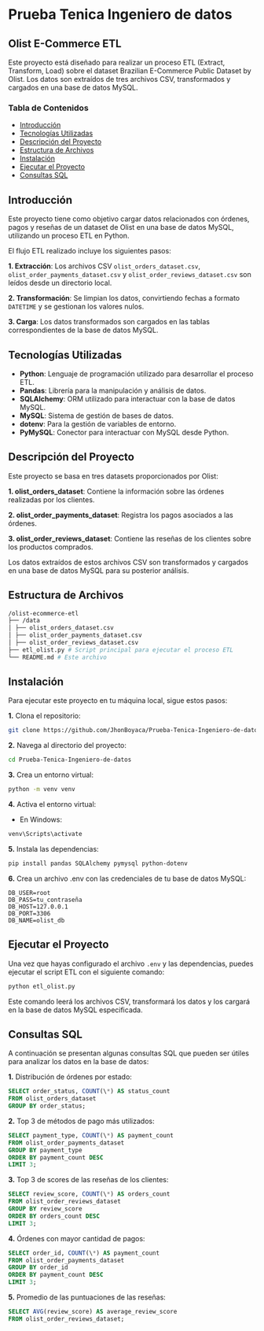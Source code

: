 # Prueba Tenica Ingeniero de datos

## Olist E-Commerce ETL

Este proyecto está diseñado para realizar un proceso ETL (Extract, Transform, Load) sobre el dataset Brazilian E-Commerce Public Dataset by Olist. Los datos son extraídos de tres archivos CSV, transformados y cargados en una base de datos MySQL.

### Tabla de Contenidos

- [Introducción](#introducción)
- [Tecnologías Utilizadas](#tecnologías-utilizadas)
- [Descripción del Proyecto](#descripción-del-proyecto)
- [Estructura de Archivos](#estructura-de-archivos)
- [Instalación](#instalación)
- [Ejecutar el Proyecto](#ejecutar-el-proyecto)
- [Consultas SQL](#consultas-sql)

## Introducción

Este proyecto tiene como objetivo cargar datos relacionados con órdenes, pagos y reseñas de un dataset de Olist en una base de datos MySQL, utilizando un proceso ETL en Python.

El flujo ETL realizado incluye los siguientes pasos:

**1. Extracción**: Los archivos CSV `olist_orders_dataset.csv`, `olist_order_payments_dataset.csv` y `olist_order_reviews_dataset.csv` son leídos desde un directorio local.

**2. Transformación**: Se limpian los datos, convirtiendo fechas a formato `DATETIME` y se gestionan los valores nulos.

**3. Carga**: Los datos transformados son cargados en las tablas correspondientes de la base de datos MySQL.

## Tecnologías Utilizadas

- **Python**: Lenguaje de programación utilizado para desarrollar el proceso ETL.
- **Pandas**: Librería para la manipulación y análisis de datos.
- **SQLAlchemy**: ORM utilizado para interactuar con la base de datos MySQL.
- **MySQL**: Sistema de gestión de bases de datos.
- **dotenv**: Para la gestión de variables de entorno.
- **PyMySQL**: Conector para interactuar con MySQL desde Python.

## Descripción del Proyecto

Este proyecto se basa en tres datasets proporcionados por Olist:

**1. olist_orders_dataset**: Contiene la información sobre las órdenes realizadas por los clientes.

**2. olist_order_payments_dataset**: Registra los pagos asociados a las órdenes.

**3. olist_order_reviews_dataset**: Contiene las reseñas de los clientes sobre los productos comprados.

Los datos extraídos de estos archivos CSV son transformados y cargados en una base de datos MySQL para su posterior análisis.

## Estructura de Archivos

```bash
/olist-ecommerce-etl
├── /data
│ ├── olist_orders_dataset.csv
│ ├── olist_order_payments_dataset.csv
│ ├── olist_order_reviews_dataset.csv
├── etl_olist.py # Script principal para ejecutar el proceso ETL
└── README.md # Este archivo
```

## Instalación

Para ejecutar este proyecto en tu máquina local, sigue estos pasos:

**1.** Clona el repositorio:

```bash
git clone https://github.com/JhonBoyaca/Prueba-Tenica-Ingeniero-de-datos.git
```

**2.** Navega al directorio del proyecto:

```bash
cd Prueba-Tenica-Ingeniero-de-datos
```

**3.** Crea un entorno virtual:

```bash
python -m venv venv
```

**4.** Activa el entorno virtual:

- En Windows:

```bash
venv\Scripts\activate
```

**5.** Instala las dependencias:

```bash
pip install pandas SQLAlchemy pymysql python-dotenv
```

**6.** Crea un archivo .env con las credenciales de tu base de datos MySQL:

```text
DB_USER=root
DB_PASS=tu_contraseña
DB_HOST=127.0.0.1
DB_PORT=3306
DB_NAME=olist_db
```

## Ejecutar el Proyecto

Una vez que hayas configurado el archivo `.env` y las dependencias, puedes ejecutar el script ETL con el siguiente comando:

```bash
python etl_olist.py
```

Este comando leerá los archivos CSV, transformará los datos y los cargará en la base de datos MySQL especificada.

## Consultas SQL

A continuación se presentan algunas consultas SQL que pueden ser útiles para analizar los datos en la base de datos:

**1.** Distribución de órdenes por estado:

```sql
SELECT order_status, COUNT(\*) AS status_count
FROM olist_orders_dataset
GROUP BY order_status;
```

**2.** Top 3 de métodos de pago más utilizados:

```sql
SELECT payment_type, COUNT(\*) AS payment_count
FROM olist_order_payments_dataset
GROUP BY payment_type
ORDER BY payment_count DESC
LIMIT 3;
```

**3.** Top 3 de scores de las reseñas de los clientes:

```sql
SELECT review_score, COUNT(\*) AS orders_count
FROM olist_order_reviews_dataset
GROUP BY review_score
ORDER BY orders_count DESC
LIMIT 3;
```

**4.** Órdenes con mayor cantidad de pagos:

```sql
SELECT order_id, COUNT(\*) AS payment_count
FROM olist_order_payments_dataset
GROUP BY order_id
ORDER BY payment_count DESC
LIMIT 3;
```

**5.** Promedio de las puntuaciones de las reseñas:

```sql
SELECT AVG(review_score) AS average_review_score
FROM olist_order_reviews_dataset;
```
